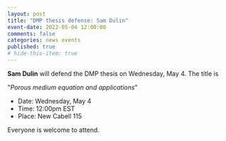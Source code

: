 ```yaml
---
layout: post
title: "DMP thesis defense: Sam Dulin"
event-date: 2022-05-04 12:00:00
comments: false
categories: news events
published: true
# hide-this-item: true
---
```


**Sam Dulin** will defend the DMP thesis on Wednesday, May 4.
The title is

"_Porous medium equation and applications_"

- Date: Wednesday, May 4
- Time: 12:00pm EST
- Place: New Cabell 115

Everyone is welcome to attend.